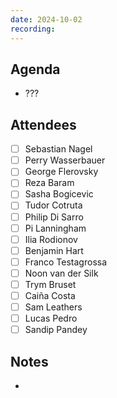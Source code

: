 ```yaml
---
date: 2024-10-02
recording: 
---
```


## Agenda
- ???

## Attendees
  - [ ] Sebastian Nagel
  - [ ] Perry Wasserbauer
  - [ ] George Flerovsky
  - [ ] Reza Baram
  - [ ] Sasha Bogicevic
  - [ ] Tudor Cotruta
  - [ ] Philip Di Sarro
  - [ ] Pi Lanningham
  - [ ] Ilia Rodionov
  - [ ] Benjamin Hart
  - [ ] Franco Testagrossa
  - [ ] Noon van der Silk
  - [ ] Trym Bruset
  - [ ] Caiña Costa
  - [ ] Sam Leathers
  - [ ] Lucas Pedro
  - [ ] Sandip Pandey

## Notes

-
